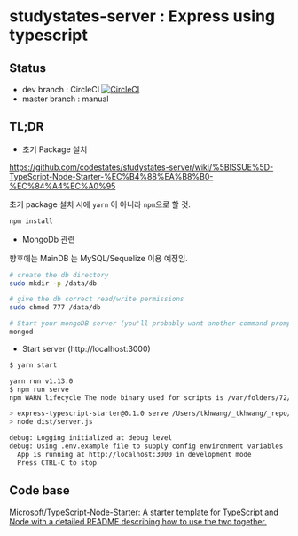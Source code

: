 # studystates-server : Express using typescript

## Status

- dev branch : CircleCI [![CircleCI](https://circleci.com/gh/codestates/studystates-server/tree/dev.svg?style=svg&circle-token=e988f2482f1313e0473c65b8d610463eb55f5ea9)](https://circleci.com/gh/codestates/studystates-server/tree/dev)
- master branch : manual

## TL;DR

- 초기 Package 설치

https://github.com/codestates/studystates-server/wiki/%5BISSUE%5D-TypeScript-Node-Starter-%EC%B4%88%EA%B8%B0-%EC%84%A4%EC%A0%95

초기 package 설치 시에 `yarn` 이 아니라 `npm`으로 할 것.

```bash
npm install
```

- MongoDb 관련

향후에는 MainDB 는 MySQL/Sequelize 이용 예정임.

```bash
# create the db directory
sudo mkdir -p /data/db

# give the db correct read/write permissions
sudo chmod 777 /data/db

# Start your mongoDB server (you'll probably want another command prompt)
mongod
```

- Start server (http://localhost:3000)

```bash
$ yarn start

yarn run v1.13.0
$ npm run serve
npm WARN lifecycle The node binary used for scripts is /var/folders/72/pt4nsrn54197_zl_44tk_kv00000gn/T/yarn--1552876887809-0.05246111479187232/node but npm is using /Users/tkhwang/.nvm/versions/node/v10.14.1/bin/node itself. Use the `--scripts-prepend-node-path` option to include the path for the node binary npm was executed with.

> express-typescript-starter@0.1.0 serve /Users/tkhwang/_tkhwang/_repo/github/_codestates/3_hir/study/studystates-server
> node dist/server.js

debug: Logging initialized at debug level
debug: Using .env.example file to supply config environment variables
  App is running at http://localhost:3000 in development mode
  Press CTRL-C to stop
```

## Code base

[Microsoft/TypeScript-Node-Starter: A starter template for TypeScript and Node with a detailed README describing how to use the two together.](https://github.com/Microsoft/TypeScript-Node-Starter)
